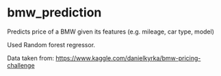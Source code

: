 # bmw_prediction

Predicts price of a BMW given its features (e.g. mileage, car type, model)

Used Random forest regressor.

Data taken from: https://www.kaggle.com/danielkyrka/bmw-pricing-challenge
